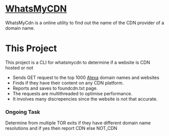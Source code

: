 # [WhatsMyCDN]

WhatsMyCdn is a online utility to find out the name of the CDN provider of a domain name.

# This Project

This project is a CLI for whatsmycdn to determine if a website is CDN hosted or not

  - Sends GET request to the top 1000 [Alexa] domain names and websites
  - Finds if they have their content on any CDN platform.
  - Reports and saves to foundcdn.txt page.
  - The requests are multithreaded to optimise performance.
  - It involves many discrepencies since the website is not that accurate.

### Ongoing Task

Determine from multiple TOR exits if they have different domain name resolutions and if yes then report CDN else NOT_CDN

   [whatsmycdn]: <http://www.whatsmycdn.com>
   [alexa]: <https://www.alexa.com/topsites>
